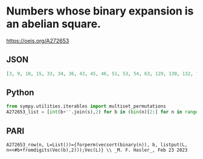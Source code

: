 # Numbers whose binary expansion is an abelian square\.
https://oeis.org/A272653
## JSON
```JSON
[3, 9, 10, 15, 33, 34, 36, 43, 45, 46, 51, 53, 54, 63, 129, 130, 132, 136, 147, 149, 150, 153, 154, 156, 163, 165, 166, 169, 170, 172, 183, 187, 189, 190, 195, 197, 198, 201, 202, 204, 215, 219, 221, 222, 231, 235, 237, 238, 255, 513, 514, 516, 520, 528, 547]
```
## Python
```Python
from sympy.utilities.iterables import multiset_permutations
A272653_list = [int(b+''.join(s),2) for b in (bin(n)[2:] for n in range(1,100)) for s in multiset_permutations(sorted(b))] # _Chai Wah Wu_, May 15 2016
```
## PARI
```PARI
A272653_row(n, L=List())={forperm(vecsort(binary(n)), b, listput(L, n<<#b+fromdigits(Vec(b),2)));Vec(L)} \\ _M. F. Hasler_, Feb 23 2023
```
